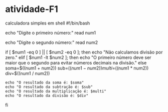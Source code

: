 # atividade-F1
calculadora simples em shell
#!/bin/bash

echo "Digite o primeiro número:"
read num1

echo "Digite o segundo número:"
read num2

if [ $num1 -eq 0 ] || [ $num2 -eq 0 ]; then
    echo "Não calculamos divisão por zero."
elif [ $num1 -lt $num2 ]; then
    echo "O primeiro número deve ser maior que o segundo para evitar números decimais na divisão."
else
    soma=$((num1 + num2))
    sub=$((num1 - num2))
    multi=$((num1 * num2))
    div=$((num1 / num2))

    echo "O resultado da soma é: $soma"
    echo "O resultado da subtração é: $sub"
    echo "O resultado da multiplicação é: $multi"
    echo "O resultado da divisão é: $div"
fi
